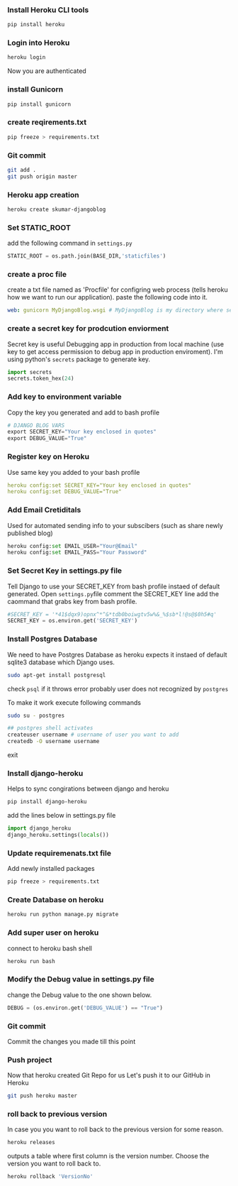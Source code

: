 ### Install Heroku CLI tools
```bash
pip install heroku
```
### Login into Heroku
```bash
heroku login
```

Now you are authenticated

### install Gunicorn
```bash
pip install gunicorn
```

### create reqirements.txt
```bash
pip freeze > requirements.txt
```

### Git commit

``` bash
git add .
git push origin master
```
### Heroku app creation
```bash
heroku create skumar-djangoblog
```

### Set STATIC_ROOT
add the following command in ```settings.py```
```python
STATIC_ROOT = os.path.join(BASE_DIR,'staticfiles')
```

### create a proc file
create a txt file named as 'Procfile' for configring web process (tells heroku how we want to run our application). paste the following code into it.
```yml
web: gunicorn MyDjangoBlog.wsgi # MyDjangoBlog is my directory where settings.py resides
```

### create a secret key for prodcution enviorment 
Secret key is useful Debugging app in production from local machine (use key to get access permission to debug app in production enviroment). I'm using python's
```secrets``` package to generate key.

```python
import secrets
secrets.token_hex(24)
```
### Add key to environment variable
Copy the key you generated and add to bash profile

```python
# DJANGO BLOG VARS
export SECRET_KEY="Your key enclosed in quotes"
export DEBUG_VALUE="True"
```
### Register key on Heroku

Use same key you added to your bash profile
```yml
heroku config:set SECRET_KEY="Your key enclosed in quotes"
heroku config:set DEBUG_VALUE="True"
```

### Add Email Cretiditals
Used for automated sending info to your subscibers (such as share newly published blog) 
``` python
heroku config:set EMAIL_USER="Your@Email"
heroku config:set EMAIL_PASS="Your Password"
```

### Set Secret Key in settings.py file
Tell Django to use your SECRET_KEY from bash profile instaed of default generated. Open ```settings.py```file comment the SECRET_KEY line add the caommand that grabs key from bash profile.

```python
#SECRET_KEY = '*41$dqx9)opnx^*^&*tdb0boiwgtv5w%&_%$sb*l!@s@$0h5#q'
SECRET_KEY = os.environ.get('SECRET_KEY')
```

### Install Postgres Database
We need to have Postgres Database as heroku expects it instaed of default sqlite3 database which Django uses.
```bash
sudo apt-get install postgresql
```

check ```psql``` if it throws error probably user does not recognized by ```postgres```

To make it work execute following commands 

```bash 
sudo su - postgres

## postgres shell activates
createuser username # username of user you want to add
createdb -O username username
```
exit 

### Install django-heroku

Helps to sync congirations between django and heroku
``` bash
pip install django-heroku
```

add the lines below in settings.py file

```python
import django_heroku
django_heroku.settings(locals())
```

### Update requiremenats.txt file
Add newly installed packages

```bash
pip freeze > requirements.txt
```
### Create Database on heroku

```python
heroku run python manage.py migrate
```

### Add super user on heroku
connect to heroku bash shell

```bash
heroku run bash
```
### Modify the Debug value in settings.py file
change the Debug value to the one shown below.
``` python
DEBUG = (os.environ.get('DEBUG_VALUE') == "True")
```
### Git commit 
Commit the changes you made till this point


### Push project
Now that heroku created Git Repo for us Let's push it to our GitHub in Heroku
```bash
git push heroku master
```

### roll back to previous version

In case you you want to roll back to the previous version for some reason. 

``` bash
heroku releases
```
outputs a table where first column is the version number. Choose the version you want to roll back to.

```bash
heroku rollback 'VersionNo'
```

